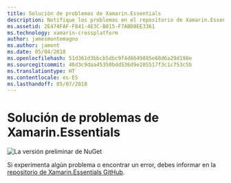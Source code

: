 ```yaml
---
title: Solución de problemas de Xamarin.Essentials
description: Notifique los problemas en el repositorio de Xamarin.Essentials GitHub.
ms.assetid: 2E474FAF-F841-4E3C-B815-F7ABD8EE3361
ms.technology: xamarin-crossplatform
author: jamesmontemagno
ms.author: jamont
ms.date: 05/04/2018
ms.openlocfilehash: 51d361d3bbcb5dbc9f4d8649885e68d6a29d198e
ms.sourcegitcommit: 46d3c9daa45350bdd536d9e105517f3c1c753c5b
ms.translationtype: HT
ms.contentlocale: es-ES
ms.lasthandoff: 05/07/2018
---
```

# <a name="xamarinessentials-troubleshooting"></a>Solución de problemas de Xamarin.Essentials

![La versión preliminar de NuGet](~/media/shared/pre-release.png)

Si experimenta algún problema o encontrar un error, debes informar en la [repositorio de Xamarin.Essentials GitHub](http://github.com/xamarin/Essentials).
